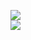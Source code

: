 [![](https://img.shields.io/badge/Made%20With-Github%20Spray-lightgrey.svg?style=for-the-badge&logo=github)](https://github.com/Annihil/github-spray#17496)  
[![](https://i.imgur.com/2DrTn0Z.gif)](https://github.com/Annihil/github-spray)